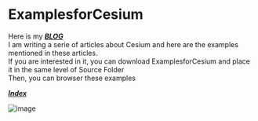 # ExamplesforCesium
Here is my  [***BLOG***](http://www.cnblogs.com/fuckgiser/)    
I am writing a serie of articles about Cesium and here are the examples mentioned in these articles.   
If you are interested in it, you can download ExamplesforCesium and place it in the same level of Source Folder        
Then, you can browser these examples 

[***Index***](https://pasu.github.io/ExamplesforCesium/examples/index.html)


![image](https://raw.githubusercontent.com/pasu/ExamplesforCesium/master/images/main.jpg)